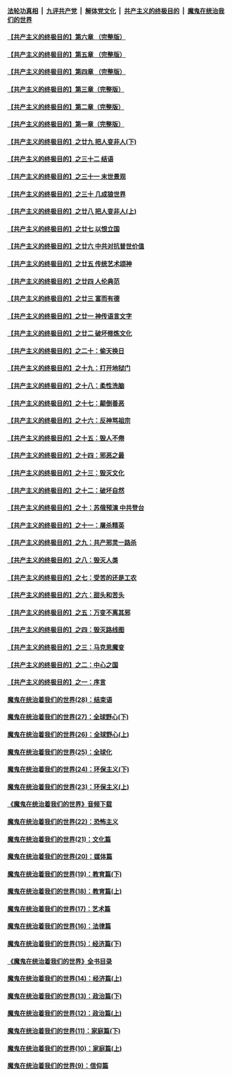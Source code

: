 

####  [法轮功真相](../../../../basic/blob/master/README.md?t=04262031) &nbsp;|&nbsp; [九评共产党](../../../../9ping.md/blob/master/README.md?t=04262031) &nbsp;|&nbsp; [解体党文化](../../../../jtdwh.md/blob/master/README.md?t=04262031)  &nbsp;|&nbsp; [共产主义的终极目的](../../../../gczydzjmd.md/blob/master/README.md?t=04262031) &nbsp;|&nbsp; [魔鬼在统治我们的世界](../../../../mgztzwmdsj.md/blob/master/README.md?t=04262031) 

#### [【共产主义的终极目的】第六章 （完整版）](../pages/nsc422/n11428913.md?t=04262031) 

#### [【共产主义的终极目的】第五章 （完整版）](../pages/nsc422/n11428912.md?t=04262031) 

#### [【共产主义的终极目的】第四章 （完整版）](../pages/nsc422/n11428907.md?t=04262031) 

#### [【共产主义的终极目的】第三章（完整版）](../pages/nsc422/n11428848.md?t=04262031) 

#### [【共产主义的终极目的】第二章（完整版）](../pages/nsc422/n11428831.md?t=04262031) 

#### [【共产主义的终极目的】第一章（完整版）](../pages/nsc422/n11417651.md?t=04262031) 

#### [【共产主义的终极目的】之廿九 把人变非人(下)](../pages/nsc422/n11344140.md?t=04262031) 

#### [【共产主义的终极目的】之三十二 结语](../pages/nsc422/n11360535.md?t=04262031) 

#### [【共产主义的终极目的】之三十一 末世景观](../pages/nsc422/n11351129.md?t=04262031) 

#### [【共产主义的终极目的】之三十 几成狼世界](../pages/nsc422/n11348280.md?t=04262031) 

#### [【共产主义的终极目的】之廿八 把人变非人(上)](../pages/nsc422/n11340492.md?t=04262031) 

#### [【共产主义的终极目的】之廿七 以恨立国](../pages/nsc422/n11336944.md?t=04262031) 

#### [【共产主义的终极目的】之廿六 中共对抗普世价值](../pages/nsc422/n11324785.md?t=04262031) 

#### [【共产主义的终极目的】之廿五 传统艺术颂神](../pages/nsc422/n11296396.md?t=04262031) 

#### [【共产主义的终极目的】之廿四 人伦典范](../pages/nsc422/n11296397.md?t=04262031) 

#### [【共产主义的终极目的】之廿三 富而有德](../pages/nsc422/n11283598.md?t=04262031) 

#### [【共产主义的终极目的】之廿一 神传语言文字](../pages/nsc422/n11263265.md?t=04262031) 

#### [【共产主义的终极目的】之廿二 破坏修炼文化](../pages/nsc422/n11245728.md?t=04262031) 

#### [【共产主义的终极目的】之二十：偷天换日](../pages/nsc422/n11238846.md?t=04262031) 

#### [【共产主义的终极目的】之十九：打开地狱门](../pages/nsc422/n11206376.md?t=04262031) 

#### [【共产主义的终极目的】之十八：柔性洗脑](../pages/nsc422/n11199994.md?t=04262031) 

#### [【共产主义的终极目的】之十七：颠倒善恶](../pages/nsc422/n11179782.md?t=04262031) 

#### [【共产主义的终极目的】之十六：反神骂祖宗](../pages/nsc422/n11166798.md?t=04262031) 

#### [【共产主义的终极目的】之十五：毁人不倦](../pages/nsc422/n11166792.md?t=04262031) 

#### [【共产主义的终极目的】之十四：邪恶之最](../pages/nsc422/n11150249.md?t=04262031) 

#### [【共产主义的终极目的】之十三：毁灭文化](../pages/nsc422/n11135227.md?t=04262031) 

#### [【共产主义的终极目的】之十二：破坏自然](../pages/nsc422/n11135214.md?t=04262031) 

#### [【共产主义的终极目的】之十：苏俄预演 中共登台](../pages/nsc422/n11118424.md?t=04262031) 

#### [【共产主义的终极目的】之十一：屠杀精英](../pages/nsc422/n11118442.md?t=04262031) 

#### [【共产主义的终极目的】之九：共产邪灵一路杀](../pages/nsc422/n11114139.md?t=04262031) 

#### [【共产主义的终极目的】之八：毁灭人类](../pages/nsc422/n11108503.md?t=04262031) 

#### [【共产主义的终极目的】之七：受苦的还是工农](../pages/nsc422/n11101809.md?t=04262031) 

#### [【共产主义的终极目的】之六：甜头和苦头](../pages/nsc422/n11096971.md?t=04262031) 

#### [【共产主义的终极目的】之五：万变不离其邪](../pages/nsc422/n11091285.md?t=04262031) 

#### [【共产主义的终极目的】之四：毁灭路线图](../pages/nsc422/n11086284.md?t=04262031) 

#### [【共产主义的终极目的】之三：马克思魔变](../pages/nsc422/n11061941.md?t=04262031) 

#### [【共产主义的终极目的】之二：中心之国](../pages/nsc422/n11047728.md?t=04262031) 

#### [【共产主义的终极目的】之一：序言](../pages/nsc422/n11086077.md?t=04262031) 

#### [魔鬼在统治着我们的世界(28)：结束语](../pages/nsc422/n10936246.md?t=04262031) 

#### [魔鬼在统治着我们的世界(27)：全球野心(下)](../pages/nsc422/n10928319.md?t=04262031) 

#### [魔鬼在统治着我们的世界(26)：全球野心(上)](../pages/nsc422/n10900318.md?t=04262031) 

#### [魔鬼在统治着我们的世界(25)：全球化](../pages/nsc422/n10788205.md?t=04262031) 

#### [魔鬼在统治着我们的世界(24)：环保主义(下)](../pages/nsc422/n10695307.md?t=04262031) 

#### [魔鬼在统治着我们的世界(23)：环保主义(上)](../pages/nsc422/n10688613.md?t=04262031) 

#### [《魔鬼在统治着我们的世界》音频下载](../pages/nsc422/n10635553.md?t=04262031) 

#### [魔鬼在统治着我们的世界(22)：恐怖主义](../pages/nsc422/n10614727.md?t=04262031) 

#### [魔鬼在统治着我们的世界(21)：文化篇](../pages/nsc422/n10597706.md?t=04262031) 

#### [魔鬼在统治着我们的世界(20)：媒体篇](../pages/nsc422/n10586579.md?t=04262031) 

#### [魔鬼在统治着我们的世界(19)：教育篇(下)](../pages/nsc422/n10564808.md?t=04262031) 

#### [魔鬼在统治着我们的世界(18)：教育篇(上)](../pages/nsc422/n10526970.md?t=04262031) 

#### [魔鬼在统治着我们的世界(17)：艺术篇](../pages/nsc422/n10499093.md?t=04262031) 

#### [魔鬼在统治着我们的世界(16)：法律篇](../pages/nsc422/n10485969.md?t=04262031) 

#### [魔鬼在统治着我们的世界(15)：经济篇(下)](../pages/nsc422/n10469975.md?t=04262031) 

#### [《魔鬼在统治着我们的世界》全书目录](../pages/nsc422/n10464261.md?t=04262031) 

#### [魔鬼在统治着我们的世界(14)：经济篇(上)](../pages/nsc422/n10457370.md?t=04262031) 

#### [魔鬼在统治着我们的世界(13)：政治篇(下)](../pages/nsc422/n10448270.md?t=04262031) 

#### [魔鬼在统治着我们的世界(12)：政治篇(上)](../pages/nsc422/n10444576.md?t=04262031) 

#### [魔鬼在统治着我们的世界(11)：家庭篇(下)](../pages/nsc422/n10440961.md?t=04262031) 

#### [魔鬼在统治着我们的世界(10)：家庭篇(上)](../pages/nsc422/n10435448.md?t=04262031) 

#### [魔鬼在统治着我们的世界(9)：信仰篇](../pages/nsc422/n10432159.md?t=04262031) 

